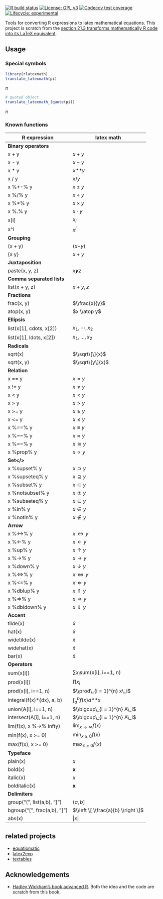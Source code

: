 
[![R build
status](https://github.com/yiluheihei/rlatexmath/workflows/R-CMD-check/badge.svg)](https://github.com/yiluheihei/rlatexmath/actions)
[![License: GPL
v3](https://img.shields.io/badge/License-GPLv3-blue.svg)](https://github.com/yiluheihei/microbiomeMarker/blob/master/LICENSE.md)
[![Codecov test
coverage](https://codecov.io/gh/yiluheihei/rlatexmath/branch/master/graph/badge.svg)](https://codecov.io/gh/yiluheihei/rlatexmath?branch=master)
[![Lifecycle:
experimental](https://img.shields.io/badge/lifecycle-experimental-orange.svg)](https://www.tidyverse.org/lifecycle/#experimental)

Tools for converting R expressions to latex mathematical equations. This
project is scratch from the [section 21.3 transforms mathematically R
code into its LaTeX
equivalent](https://adv-r.hadley.nz/translation.html#latex).

## Usage

### Special symbols

``` r
library(rlatexmath)
translate_latexmath(pi)
```

*π*

``` r
# quoted object
translate_latexmath_(quote(pi))
```

*π*

### Known functions

| R expression                  | latex math                                  |
|-------------------------------|---------------------------------------------|
| <b>Binary operators</b>       |                                             |
| x + y                         | *x* + *y*                                   |
| x - y                         | *x* − *y*                                   |
| x \* y                        | *x**y*                                      |
| x / y                         | *x*/*y*                                     |
| x %+-% y                      | *x* ± *y*                                   |
| x %/% y                       | *x* ÷ *y*                                   |
| x %\*% y                      | *x* × *y*                                   |
| x %.% y                       | *x* ⋅ *y*                                   |
| x\[i\]                        | *x*<sub>*i*</sub>                           |
| x^i                           | *x*<sup>*i*</sup>                           |
| <b>Grouping</b>               |                                             |
| (x + y)                       | (*x*+*y*)                                   |
| {x y}                         | *x* + *y*                                   |
| <b>Juxtaposition</b>          |                                             |
| paste(x, y, z)                | *x**y**z*                                   |
| <b>Comma separated lists</b>  |                                             |
| list(x + y, z)                | *x* + *y*, *z*                              |
| <b>Fractions</b>              |                                             |
| frac(x, y)                    | $\\frac{x}{y}$                              |
| atop(x, y)                    | $x \\atop y$                                |
| <b>Ellipsis</b>               |                                             |
| list(x\[1\], cdots, x\[2\])   | *x*<sub>1</sub>, ⋯, *x*<sub>2</sub>         |
| list(x\[1\], ldots, x\[2\])   | *x*<sub>1</sub>, …, *x*<sub>2</sub>         |
| <b>Radicals</b>               |                                             |
| sqrt(x)                       | $\\sqrt\[\]{x}$                             |
| sqrt(x, y)                    | $\\sqrt\[y\]{x}$                            |
| <b>Relation</b>               |                                             |
| x == y                        | *x* = *y*                                   |
| x != y                        | *x* ≠ *y*                                   |
| x &lt; y                      | *x* &lt; *y*                                |
| x &gt; y                      | *x* &gt; *y*                                |
| x &gt;= y                     | *x* ≥ *y*                                   |
| x &lt;= y                     | *x* ≤ *y*                                   |
| x %==% y                      | *x* ≡ *y*                                   |
| x %\~\~% y                    | *x* ≈ *y*                                   |
| x %=\~% y                     | *x* ≅ *y*                                   |
| x %prop% y                    | *x* ∝ *y*                                   |
| <b>Set&lt;/&gt;               |                                             |
| x %supset% y                  | *x* ⊃ *y*                                   |
| x %supseteq% y                | *x* ⊇ *y*                                   |
| x %subset% y                  | *x* ⊂ *y*                                   |
| x %notsubset% y               | *x* ⊄ *y*                                   |
| x %subseteq% y                | *x* ⊆ *y*                                   |
| x %in% y                      | *x* ∈ *y*                                   |
| x %notin% y                   | *x* ∉ *y*                                   |
| <b>Arrow</b>                  |                                             |
| x %&lt;-&gt;% y               | *x* ↔ *y*                                   |
| x %&lt;-% y                   | *x* ← *y*                                   |
| x %up% y                      | *x* ↑ *y*                                   |
| x %-&gt;% y                   | *x* → *y*                                   |
| x %down% y                    | *x* ↓ *y*                                   |
| x %&lt;=&gt;% y               | *x* ⇔ *y*                                   |
| x %&lt;=% y                   | *x* ⇐ *y*                                   |
| x %dblup% y                   | *x* ⇑ *y*                                   |
| x %=&gt;% y                   | *x* ⇒ *y*                                   |
| x %dbldown% y                 | *x* ⇓ *y*                                   |
| <b>Accent</b>                 |                                             |
| tilde(x)                      | *x̃*                                         |
| hat(x)                        | *x̂*                                         |
| widetilde(x)                  | *x̃*                                         |
| widehat(x)                    | *x̂*                                         |
| bar(x)                        | *x̄*                                         |
| <b>Operators</b>              |                                             |
| sum(x\[i\])                   | ∑*x*<sub>*i*</sub>sum(x\[i\], i==1, n)      |
| prod(x\[i\])                  | ∏*x*<sub>*i*</sub>                          |
| prod(x\[i\], i==1, n)         | $\\prod\_{i = 1}^{n} x\_i$                  |
| integral(f(x)\*{dx}, a, b)    | ∫<sub>*a*</sub><sup>*b*</sup>*f*(*x*)*d**x* |
| union(A\[i\], i==1, n)        | $\\bigcup\_{i = 1}^{n} A\_i$                |
| intersect(A\[i\], i==1, n)    | $\\bigcup\_{i = 1}^{n} A\_i$                |
| lim(f(x), x %-&gt;% infty)    | lim<sub>*x* → ∞</sub>*f*(*x*)               |
| min(f(x), x &gt;= 0)          | min<sub>*x* ≥ 0</sub>*f*(*x*)               |
| max(f(x), x &gt;= 0)          | max<sub>*x* ≥ 0</sub>*f*(*x*)               |
| <b>Typeface</b>               |                                             |
| plain(x)                      | *x*                                         |
| bold(x)                       | **x**                                       |
| italic(x)                     | *x*                                         |
| bolditalic(x)                 | **x**                                       |
| <b>Delimiters</b>             |                                             |
| group(“(”, list(a,b), “\]”)   | (*a*, *b*\]                                 |
| bgroup(“\[", frac(a,b), "\]”) | $\\left \[ \\frac{a}{b} \\right \]$         |
| abs(x)                        | \|*x*\|                                     |

## related projects

-   [equatiomatic](https://github.com/datalorax/equatiomatic)
-   [latex2exp](https://github.com/stefano-meschiari/latex2exp)
-   [textables](https://github.com/setzler/textables)

## Acknowledgements

-   [Hadley Wickham’s book advanced
    R](https://adv-r.hadley.nz/translation.html#latex). Both the idea
    and the code are scratch from this book.
